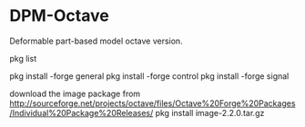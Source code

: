 # DPM-Octave #

Deformable part-based model octave version.

pkg list

pkg install -forge general
pkg install -forge control
pkg install -forge signal

download the image package from
http://sourceforge.net/projects/octave/files/Octave%20Forge%20Packages/Individual%20Package%20Releases/
pkg install image-2.2.0.tar.gz
